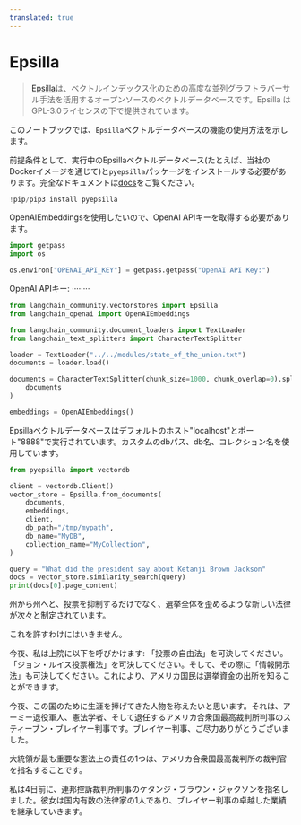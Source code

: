 ```yaml
---
translated: true
---
```


# Epsilla

>[Epsilla](https://www.epsilla.com)は、ベクトルインデックス化のための高度な並列グラフトラバーサル手法を活用するオープンソースのベクトルデータベースです。Epsilla はGPL-3.0ライセンスの下で提供されています。

このノートブックでは、`Epsilla`ベクトルデータベースの機能の使用方法を示します。

前提条件として、実行中のEpsillaベクトルデータベース(たとえば、当社のDockerイメージを通じて)と`pyepsilla`パッケージをインストールする必要があります。完全なドキュメントは[docs](https://epsilla-inc.gitbook.io/epsilladb/quick-start)をご覧ください。

```python
!pip/pip3 install pyepsilla
```

OpenAIEmbeddingsを使用したいので、OpenAI APIキーを取得する必要があります。

```python
import getpass
import os

os.environ["OPENAI_API_KEY"] = getpass.getpass("OpenAI API Key:")
```

OpenAI APIキー: ········

```python
from langchain_community.vectorstores import Epsilla
from langchain_openai import OpenAIEmbeddings
```

```python
from langchain_community.document_loaders import TextLoader
from langchain_text_splitters import CharacterTextSplitter

loader = TextLoader("../../modules/state_of_the_union.txt")
documents = loader.load()

documents = CharacterTextSplitter(chunk_size=1000, chunk_overlap=0).split_documents(
    documents
)

embeddings = OpenAIEmbeddings()
```

Epsillaベクトルデータベースはデフォルトのホスト"localhost"とポート"8888"で実行されています。カスタムのdbパス、db名、コレクション名を使用しています。

```python
from pyepsilla import vectordb

client = vectordb.Client()
vector_store = Epsilla.from_documents(
    documents,
    embeddings,
    client,
    db_path="/tmp/mypath",
    db_name="MyDB",
    collection_name="MyCollection",
)
```

```python
query = "What did the president say about Ketanji Brown Jackson"
docs = vector_store.similarity_search(query)
print(docs[0].page_content)
```

州から州へと、投票を抑制するだけでなく、選挙全体を歪めるような新しい法律が次々と制定されています。

これを許すわけにはいきません。

今夜、私は上院に以下を呼びかけます: 「投票の自由法」を可決してください。「ジョン・ルイス投票権法」を可決してください。そして、その際に「情報開示法」も可決してください。これにより、アメリカ国民は選挙資金の出所を知ることができます。

今夜、この国のために生涯を捧げてきた人物を称えたいと思います。それは、アーミー退役軍人、憲法学者、そして退任するアメリカ合衆国最高裁判所判事のスティーブン・ブレイヤー判事です。ブレイヤー判事、ご尽力ありがとうございました。

大統領が最も重要な憲法上の責任の1つは、アメリカ合衆国最高裁判所の裁判官を指名することです。

私は4日前に、連邦控訴裁判所判事のケタンジ・ブラウン・ジャクソンを指名しました。彼女は国内有数の法律家の1人であり、ブレイヤー判事の卓越した業績を継承していきます。
